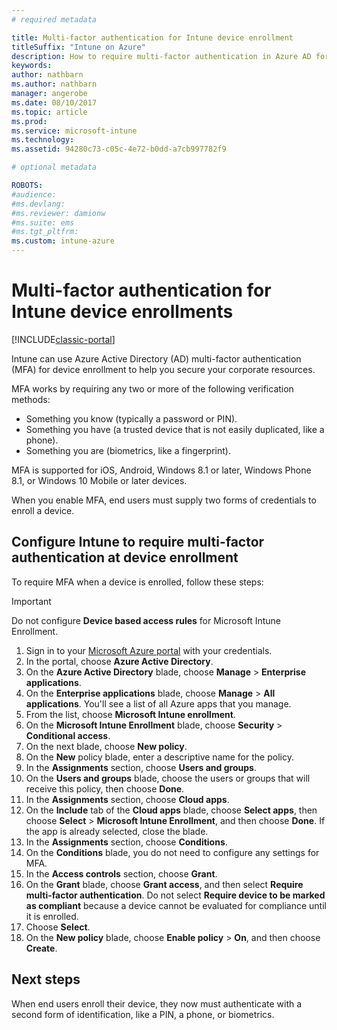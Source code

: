```yaml
---
# required metadata

title: Multi-factor authentication for Intune device enrollment
titleSuffix: "Intune on Azure"
description: How to require multi-factor authentication in Azure AD for device enrollment.
keywords:
author: nathbarn
ms.author: nathbarn
manager: angerobe
ms.date: 08/10/2017
ms.topic: article
ms.prod:
ms.service: microsoft-intune
ms.technology:
ms.assetid: 94280c73-c05c-4e72-b0dd-a7cb997782f9

# optional metadata

ROBOTS:
#audience:
#ms.devlang:
#ms.reviewer: damionw
#ms.suite: ems
#ms.tgt_pltfrm:
ms.custom: intune-azure
---
```


# Multi-factor authentication for Intune device enrollments

[!INCLUDE[classic-portal](../includes/classic-portal.md)]

Intune can use Azure Active Directory (AD) multi-factor authentication (MFA) for device enrollment to help you secure your corporate resources.

MFA works by requiring any two or more of the following verification methods:

- Something you know (typically a password or PIN).
- Something you have (a trusted device that is not easily duplicated, like a phone).
- Something you are (biometrics, like a fingerprint).

MFA is supported for iOS, Android, Windows 8.1 or later, Windows Phone 8.1, or Windows 10 Mobile or later devices.

When you enable MFA, end users must supply two forms of credentials to enroll a device.

## Configure Intune to require multi-factor authentication at device enrollment

To require MFA when a device is enrolled, follow these steps:

>[!Important]
>Do not configure **Device based access rules** for Microsoft Intune Enrollment.

1. Sign in to your [Microsoft Azure portal](https://portal.azure.com) with your credentials.
2. In the portal, choose **Azure Active Directory**.
2. On the **Azure Active Directory** blade, choose **Manage** > **Enterprise applications**.
3. On the **Enterprise applications** blade, choose **Manage** > **All applications**. You'll see a list of all Azure apps that you manage.
3. From the list, choose **Microsoft Intune enrollment**.
4. On the **Microsoft Intune Enrollment** blade, choose **Security** > **Conditional access**.
5. On the next blade, choose **New policy**.
6. On the **New** policy blade, enter a descriptive name for the policy.
7. In the **Assignments** section, choose **Users and groups**.
8. On the **Users and groups** blade, choose the users or groups that will receive this policy, then choose **Done**.
9. In the **Assignments** section, choose **Cloud apps**.
10. On the **Include** tab of the **Cloud apps** blade, choose **Select apps**, then choose **Select** > **Microsoft Intune Enrollment**, and then choose **Done**. If the app is already selected, close the blade.
11. In the **Assignments** section, choose **Conditions**.
12. On the **Conditions** blade, you do not need to configure any settings for MFA.
13. In the **Access controls** section, choose **Grant**.
14. On the **Grant** blade, choose **Grant access**, and then select **Require multi-factor authentication**.
	Do not select **Require device to be marked as compliant** because a device cannot be evaluated for compliance until it is enrolled.
15. Choose **Select**.
16. On the **New policy** blade, choose **Enable policy** > **On**, and then choose **Create**.



## Next steps

When end users enroll their device, they now must authenticate with a second form of identification, like a PIN, a phone, or biometrics.
